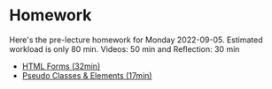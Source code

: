 # Homework

Here's the pre-lecture homework for Monday 2022-09-05. Estimated workload is only 80 min. Videos: 50 min and Reflection: 30 min

- [HTML Forms (32min)](https://youtu.be/YwbIeMlxZAU)
- [Pseudo Classes & Elements (17min)](https://youtu.be/FMu2cKWD90g)



